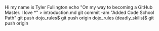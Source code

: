 Hi my name is Tyler Fullington
echo "On my way to becoming a GitHub Master. I love *" > introduction.md
git commit -am "Added Code School Path"
git push
dojo_rules$ git push origin
dojo_rules (deadly_skills)$ git push origin
